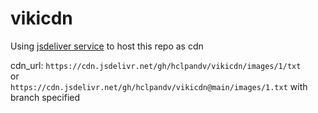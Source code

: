 # vikicdn
Using [jsdeliver service](https://www.jsdelivr.com/?docs=gh) to host this repo as cdn


cdn_url: `https://cdn.jsdelivr.net/gh/hclpandv/vikicdn/images/1/txt`  
or  
`https://cdn.jsdelivr.net/gh/hclpandv/vikicdn@main/images/1.txt` with branch specified
